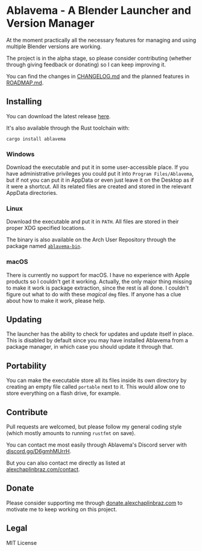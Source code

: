 # Ablavema - A Blender Launcher and Version Manager

At the moment practically all the necessary features for managing and using multiple Blender versions are working.

The project is in the alpha stage, so please consider contributing (whether through giving feedback or donating)
so I can keep improving it.

You can find the changes in [CHANGELOG.md](https://github.com/AlexChaplinBraz/Ablavema/blob/master/CHANGELOG.md)
and the planned features in [ROADMAP.md](https://github.com/AlexChaplinBraz/Ablavema/blob/master/ROADMAP.md).

## Installing

You can download the latest release [here](https://github.com/AlexChaplinBraz/Ablavema/releases/latest).

It's also available through the Rust toolchain with:

`cargo install ablavema`

### Windows

Download the executable and put it in some user-accessible place. If you have administrative privileges you could put
it into `Program Files/Ablavema`, but if not you can put it in AppData or even just leave it on the Desktop as if it
were a shortcut. All its related files are created and stored in the relevant AppData directories.

### Linux

Download the executable and put it in `PATH`. All files are stored in their proper XDG specified locations.

The binary is also available on the Arch User Repository through the package named
[`ablavema-bin`](https://aur.archlinux.org/packages/ablavema-bin).

### macOS

There is currently no support for macOS. I have no experience with Apple products so I couldn't get it working.
Actually, the only major thing missing to make it work is package extraction, since the rest is all done. I couldn't
figure out what to do with these *magical* `dmg` files. If anyone has a clue about how to make it work, please help.

## Updating

The launcher has the ability to check for updates and update itself in place. This is disabled by default since you may
have installed Ablavema from a package manager, in which case you should update it through that.

## Portability

You can make the executable store all its files inside its own directory by creating an empty file called `portable`
next to it. This would allow one to store everything on a flash drive, for example.

## Contribute

Pull requests are welcomed, but please follow my general coding style
(which mostly amounts to running `rustfmt` on save).

You can contact me most easily through Ablavema's Discord server with
[discord.gg/D6gmhMUrrH](https://discord.gg/D6gmhMUrrH).

But you can also contact me directly as listed at
[alexchaplinbraz.com/contact](https://alexchaplinbraz.com/contact).

## Donate

Please consider supporting me through [donate.alexchaplinbraz.com](https://donate.alexchaplinbraz.com/?project=1)
to motivate me to keep working on this project.

## Legal

MIT License
